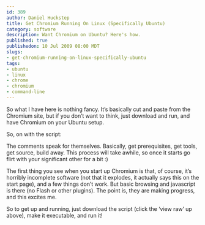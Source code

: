 ```yaml
--- 
id: 389
author: Daniel Huckstep
title: Get Chromium Running On Linux (Specifically Ubuntu)
category: software
description: Want Chromium on Ubuntu? Here's how.
published: true
publishedon: 10 Jul 2009 08:00 MDT
slugs: 
- get-chromium-running-on-linux-specifically-ubuntu
tags: 
- ubuntu
- linux
- chrome
- chromium
- command-line
---
```

So what I have here is nothing fancy. It’s basically cut and paste from
the Chromium site, but if you don’t want to think, just download and
run, and have Chromium on your Ubuntu setup.

So, on with the script:

<script type="text/javascript" src="http://gist.github.com/144141.js?file=chromium-install.sh">
</script>
The comments speak for themselves. Basically, get prerequisites, get
tools, get source, build away. This process will take awhile, so once it
starts go flirt with your significant other for a bit :)

The first thing you see when you start up Chromium is that, of course,
it’s horribly incomplete software (not that it explodes, it actually
says this on the start page), and a few things don’t work. But basic
browsing and javascript is there (no Flash or other plugins). The point
is, they are making progress, and this excites me.

So to get up and running, just download the script (click the ‘view raw’
up above), make it executable, and run it!